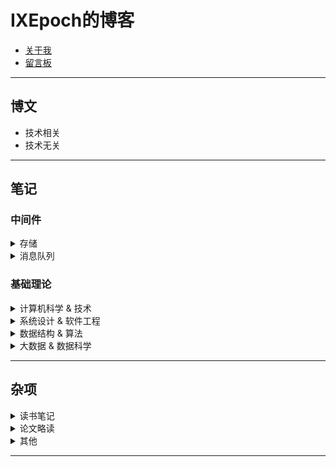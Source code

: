 # IXEpoch的博客

- [关于我](https://github.com/ixepoch)  
- [留言板](https://github.com/ixepoch/ixepoch.github.io/discussions)

---
## 博文

- 技术相关
- 技术无关

---
## 笔记

### 中间件
<details>
<summary>存储</summary>

---

--- 

</details>

<details>
<summary>消息队列</summary>

---

--- 

</details>

### 基础理论

<details>
<summary>计算机科学 & 技术</summary>

---

- 操作系统

- 数据库

- 网络

- 分布式系统
  - [分布式系统概述](https://ugitzqcyvp.feishu.cn/docx/VlKWdtkEVo1Hf6x2paocyOjbntd)

--- 

</details>

<details>
<summary>系统设计 & 软件工程</summary>


</details>

<details>
<summary>数据结构 & 算法</summary>

---

- 基础数据结构

- 高级数据结构

- 算法基础

- 基础算法

- 高级算法

---

</details>


<details>
<summary>大数据 & 数据科学</summary>

---

- 统计学相关  

- 大数据

- 机器学习

- 深度学习

</details>

---
## 杂项


<details>
<summary>读书笔记</summary>

</details>

<details>
<summary>论文略读</summary>

---

- map reduce：//todo 

- gfs：//todo

---

</details>

<details>
<summary>其他</summary>

- leetcode刷题笔记：

  - [101 对称二叉树](https://sway.office.com/lAOB4d18rheovL3h?ref=Link)

</details>

---
